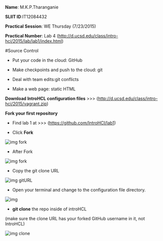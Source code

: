 **Name**: M.K.P.Tharanganie
 
 **SLIIT ID**:IT12084432
 
 **Practical Session**: WE Thursday (7/23/2015)
 
 **Practical Number**: Lab 4         (http://d.ucsd.edu/class/intro-hci/2015/lab/lab1/index.html)

#Source Control

* Put your code in the cloud: GitHub
 
* Make checkpoints and push to the cloud: git
 
* Deal with team edits:git conflicts

* Make a web page: static HTML


**Download IntroHCL configuration files**    >>>  (http://d.ucsd.edu/class/intro-hci/2015/vagrant.zip)

**Fork your first repository** 

* Find lab 1 at >>> (https://github.com/IntroHCI/lab1)

* Click **Fork**

![img fork](http://i60.tinypic.com/123t9ie.jpg)

* After Fork

![img fork](http://i61.tinypic.com/2wr1dm0.jpg)

* Copy the git clone URL

![img gitURL](http://i58.tinypic.com/2lwsto7.jpg)

* Open your terminal and change to the configuration file directory.

![img ](http://i60.tinypic.com/wmkpif.jpg)

* **git clone** the repo inside of introHCL 

(make sure the clone URL has your forked GitHub username in it, not IntroHCL)

![img clone](http://i58.tinypic.com/2ibbymv.jpg)








